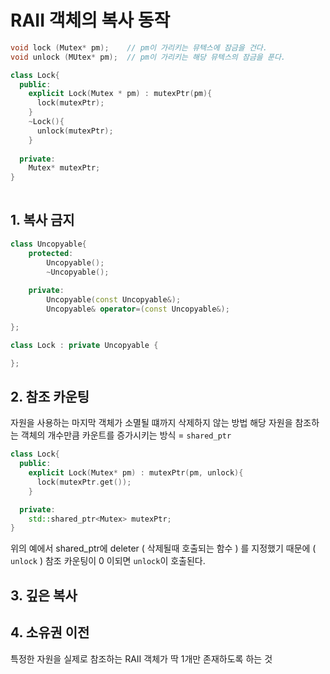  # RAII 객체의 복사 동작

``` cpp
void lock (Mutex* pm);    // pm이 가리키는 뮤텍스에 잠금을 건다.
void unlock (MUtex* pm);  // pm이 가리키는 해당 뮤텍스의 잠금을 푼다.

class Lock{
  public:
    explicit Lock(Mutex * pm) : mutexPtr(pm){
      lock(mutexPtr);
    }
    ~Lock(){
      unlock(mutexPtr);
    }
    
  private:
    Mutex* mutexPtr;
}
  
```
 ## 1. 복사 금지 

``` cpp
class Uncopyable{
    protected:
        Uncopyable();
        ~Uncopyable();
    
    private:
        Uncopyable(const Uncopyable&);
        Uncopyable& operator=(const Uncopyable&);

};

class Lock : private Uncopyable {

};
```

 ## 2. 참조 카운팅
자원을 사용하는 마지막 객체가 소멸될 떄까지 삭제하지 않는 방법 
해당 자원을 참조하는 객체의 개수만큼 카운트를 증가시키는 방식 = `shared_ptr`

``` cpp
class Lock{
  public:
    explicit Lock(Mutex* pm) : mutexPtr(pm, unlock){
      lock(mutexPtr.get());
    }

  private:
    std::shared_ptr<Mutex> mutexPtr;
}
```
위의 예에서 shared_ptr에 deleter ( 삭제될때 호출되는 함수 ) 를 지정했기 때문에 ( `unlock` ) 참조 카운팅이 0 이되면 `unlock`이 호출된다.

 ## 3. 깊은 복사
 

 ## 4. 소유권 이전
 특정한 자원을 실제로 참조하는 RAII 객체가 딱 1개만 존재하도록 하는 것 

